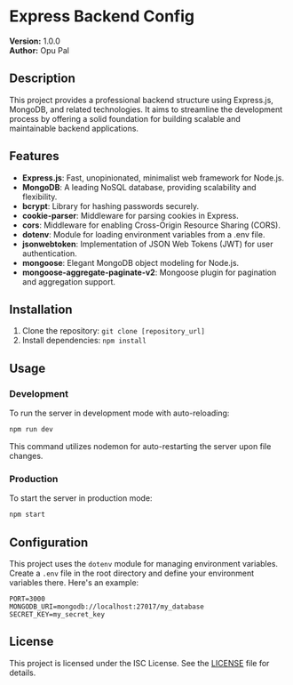 # Express Backend Config

**Version:** 1.0.0  
**Author:** Opu Pal

## Description

This project provides a professional backend structure using Express.js, MongoDB, and related technologies. It aims to streamline the development process by offering a solid foundation for building scalable and maintainable backend applications.

## Features

- **Express.js**: Fast, unopinionated, minimalist web framework for Node.js.
- **MongoDB**: A leading NoSQL database, providing scalability and flexibility.
- **bcrypt**: Library for hashing passwords securely.
- **cookie-parser**: Middleware for parsing cookies in Express.
- **cors**: Middleware for enabling Cross-Origin Resource Sharing (CORS).
- **dotenv**: Module for loading environment variables from a .env file.
- **jsonwebtoken**: Implementation of JSON Web Tokens (JWT) for user authentication.
- **mongoose**: Elegant MongoDB object modeling for Node.js.
- **mongoose-aggregate-paginate-v2**: Mongoose plugin for pagination and aggregation support.

## Installation

1. Clone the repository: `git clone [repository_url]`
2. Install dependencies: `npm install`

## Usage

### Development

To run the server in development mode with auto-reloading:

```bash
npm run dev
```

This command utilizes nodemon for auto-restarting the server upon file changes.

### Production

To start the server in production mode:

```bash
npm start
```

## Configuration

This project uses the `dotenv` module for managing environment variables. Create a `.env` file in the root directory and define your environment variables there. Here's an example:

```
PORT=3000
MONGODB_URI=mongodb://localhost:27017/my_database
SECRET_KEY=my_secret_key
```

## License

This project is licensed under the ISC License. See the [LICENSE](LICENSE) file for details.
